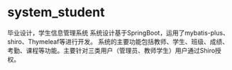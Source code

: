 # system_student
毕业设计，学生信息管理系统
系统设计基于SpringBoot，运用了mybatis-plus、shiro、Thymeleaf等进行开发。
系统的主要功能包括教师、学生、班级、成绩、考勤、课程等功能。主要针对三类用户（管理员、教师学生）用户通过Shiro授权。
